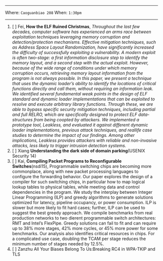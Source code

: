 ***

Where: `Caoguanbiao 208` When: `1:30pm`

***


1. [ ] Fei, **How the ELF Ruined Christmas**, *Throughout the last few decades, computer software has experienced an arms race between exploitation techniques leveraging memory corruption and detection/protection mechanisms. Effective mitigation techniques, such as Address Space Layout Randomization, have significantly increased the difficulty of successfully exploiting a vulnerability. A modern exploit is often two-stage: a first information disclosure step to identify the memory layout, and a second step with the actual exploit. However, because of the wide range of conditions under which memory corruption occurs, retrieving memory layout information from the program is not always possible. In this paper, we present a technique that uses the dynamic loader’s ability to identify the locations of critical functions directly and call them, without requiring an information leak. We identified several fundamental weak points in the design of ELF standard and dynamic loader implementations that can be exploited to resolve and execute arbitrary library functions. Through these, we are able to bypass specific security mitigation techniques, including partial and full RELRO, which are specifically designed to protect ELF data-structures from being coopted by attackers. We implemented a prototype tool, Leakless, and evaluated it against different dynamic loader implementations, previous attack techniques, and reallife case studies to determine the impact of our findings. Among other implications, Leakless provides attackers with reliable and non-invasive attacks, less likely to trigger intrusion detection systems.*
2. [ ] Xiang **Understanding the dark side of domain parking**(USENIX Security 14)
3. [ ] Kai, **Compiling Packet Programs to Reconfigurable Switches**(nsdi15), Programmable switching chips are becoming more commonplace, along with new packet processing languages to configure the forwarding behavior. Our paper explores the design of a compiler for such switching chips, in particular how to map logical lookup tables to physical tables, while meeting data and control dependencies in the program. We study the interplay between Integer Linear Programming (ILP) and greedy algorithms to generate solutions optimized for latency, pipeline occupancy, or power consumption. ILP is slower but more likely to fit hard cases; further, ILP can be used to suggest the best greedy approach. We compile benchmarks from real production networks to two dierent programmable switch architectures: RMT and Intel’s FlexPipe. Greedy solutions can fail to fit and can require up to 38% more stages, 42% more cycles, or 45% more power for some benchmarks. Our analysis also identifies critical resources in chips. For a complicated use case, doubling the TCAM per stage reduces the minimum number of stages needed by 12.5%.
4. [ ] Zanzhu    All Your Biases Belong To Us:Breaking RC4 in WPA-TKIP and TLS

